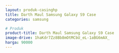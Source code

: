 ```yaml
---
layout: produk-casinghp
title: Darth Maul Samsung Galaxy S9 Case
categories: samsung

# Produk
product-title: Darth Maul Samsung Galaxy S9 Case
image-drive: 1haKdr7Zz8Bb8mOtMCbU_eL-1aBG6mAX_
harga: 90000
---
```


